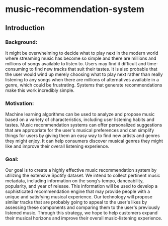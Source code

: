 # music-recommendation-system

## Introduction

### Background:

It might be overwhelming to decide what to play next in the modern world where streaming music has become so simple and there are millions and millions of songs available to listen to. Users may find it difficult and time-consuming to find new tracks that suit their tastes. It is also probable that the user would wind up merely choosing what to play next rather than really listening to any songs when there are millions of alternatives available in a genre, which could be frustrating. Systems that generate recommendations make this work incredibly simple.

### Motivation:

Machine learning algorithms can be used to analyze and propose music based on a variety of characteristics, including user listening habits and tastes. Music recommendation systems can offer personalized suggestions that are appropriate for the user's musical preferences and can simplify things for users by giving them an easy way to find new artists and genres they might enjoy. It can help consumers discover musical genres they might like and improve their overall listening experience.

### Goal:

Our goal is to create a highly effective music recommendation system by utilizing the extensive Spotify dataset. We intend to collect pertinent music metadata, including information on the song's tempo, danceability, popularity, and year of release. This information will be used to develop a sophisticated recommendation engine that may provide people with a unique and satisfying musical experience. Our technology will propose similar tracks that are probably going to appeal to the user's likes by assessing these components and comparing them to the user's previously listened music. Through this strategy, we hope to help customers expand their musical horizons and improve their overall music-listening experience.
